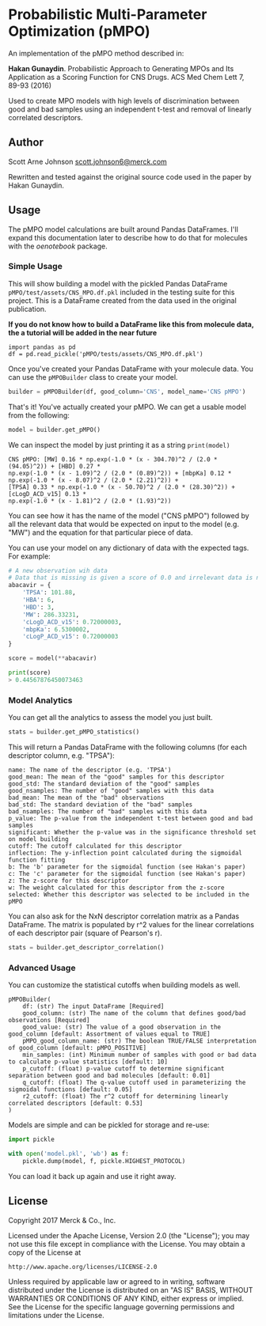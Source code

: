 # Probabilistic Multi-Parameter Optimization (pMPO)

An implementation of the pMPO method described in:

**Hakan Gunaydin**. Probabilistic Approach to Generating MPOs and Its Application as a Scoring Function for CNS Drugs.
ACS Med Chem Lett 7, 89-93 (2016)

Used to create MPO models with high levels of discrimination between good and bad samples using an independent t-test
and removal of linearly correlated descriptors.

## Author

Scott Arne Johnson <scott.johnson6@merck.com>

Rewritten and tested against the original source code used in the paper by Hakan Gunaydin.

## Usage

The pMPO model calculations are built around Pandas DataFrames. I'll expand this documentation later to describe how
to do that for molecules with the *oenotebook* package.

### Simple Usage

This will show building a model with the pickled Pandas DataFrame ``pMPO/test/assets/CNS_MPO.df.pkl`` included in the 
testing suite for this project. This is a DataFrame created from the data used in the original publication.

**If you do not know how to build a DataFrame like this from molecule data, the a tutorial will be added in the near 
future**

```text
import pandas as pd
df = pd.read_pickle('pMPO/tests/assets/CNS_MPO.df.pkl')
```

Once you've created your Pandas DataFrame with your molecule data. You can use the ``pMPOBuilder`` class to create your 
model.

```python
builder = pMPOBuilder(df, good_column='CNS', model_name='CNS pMPO')
```

That's it! You've actually created your pMPO. We can get a usable model from the following:

```python
model = builder.get_pMPO()
```

We can inspect the model by just printing it as a string ```print(model)```

```text
CNS pMPO: [MW] 0.16 * np.exp(-1.0 * (x - 304.70)^2 / (2.0 * (94.05)^2)) + [HBD] 0.27 * 
np.exp(-1.0 * (x - 1.09)^2 / (2.0 * (0.89)^2)) + [mbpKa] 0.12 * np.exp(-1.0 * (x - 8.07)^2 / (2.0 * (2.21)^2)) + 
[TPSA] 0.33 * np.exp(-1.0 * (x - 50.70)^2 / (2.0 * (28.30)^2)) + [cLogD_ACD_v15] 0.13 * 
np.exp(-1.0 * (x - 1.81)^2 / (2.0 * (1.93)^2))
```

You can see how it has the name of the model ("CNS pMPO") followed by all the relevant data that would be expected on
input to the model (e.g. "MW") and the equation for that particular piece of data.

You can use your model on any dictionary of data with the expected tags. For example:

```python
# A new observation wih data
# Data that is missing is given a score of 0.0 and irrelevant data is not used
abacavir = {
    'TPSA': 101.88,
    'HBA': 6,
    'HBD': 3,
    'MW': 286.33231,
    'cLogD_ACD_v15': 0.72000003,
    'mbpKa': 6.5300002,
    'cLogP_ACD_v15': 0.72000003     
}

score = model(**abacavir)

print(score)
> 0.44567876450073463
```

### Model Analytics

You can get all the analytics to assess the model you just built.

```python
stats = builder.get_pMPO_statistics()
```

This will return a Pandas DataFrame with the following columns (for each descriptor column, e.g. "TPSA"):

```text
name: The name of the descriptor (e.g. 'TPSA')
good_mean: The mean of the "good" samples for this descriptor
good_std: The standard deviation of the "good" samples
good_nsamples: The number of "good" samples with this data
bad_mean: The mean of the "bad" observations
bad_std: The standard deviation of the "bad" samples
bad_nsamples: The number of "bad" samples with this data
p_value: The p-value from the independent t-test between good and bad samples
significant: Whether the p-value was in the significance threshold set on model building
cutoff: The cutoff calculated for this descriptor
inflection: The y-inflection point calculated during the sigmoidal function fitting
b: The 'b' parameter for the sigmoidal function (see Hakan's paper)
c: The 'c' parameter for the sigmoidal function (see Hakan's paper)
z: The z-score for this descriptor
w: The weight calculated for this descriptor from the z-score
selected: Whether this descriptor was selected to be included in the pMPO
```

You can also ask for the NxN descriptor correlation matrix as a Pandas DataFrame. The matrix is populated by r^2 values 
for the linear correlations of each descriptor pair (square of Pearson's r).

```python
stats = builder.get_descriptor_correlation()
```

### Advanced Usage

You can customize the statistical cutoffs when building models as well.

```text
pMPOBuilder(
    df: (str) The input DataFrame [Required]
    good_column: (str) The name of the column that defines good/bad observations [Required]
    good_value: (str) The value of a good observation in the good_column [default: Assortment of values equal to TRUE]
    pMPO_good_column_name: (str) The boolean TRUE/FALSE interpretation of good_column [default: pMPO_POSITIVE]
    min_samples: (int) Minimum number of samples with good or bad data to calculate p-value statistics [default: 10]
    p_cutoff: (float) p-value cutoff to determine significant separation between good and bad molecules [default: 0.01]
    q_cutoff: (float) The q-value cutoff used in parameterizing the sigmoidal functions [default: 0.05]
    r2_cutoff: (float) The r^2 cutoff for determining linearly correlated descriptors [default: 0.53]
)
```

Models are simple and can be pickled for storage and re-use:

```python
import pickle

with open('model.pkl', 'wb') as f:
    pickle.dump(model, f, pickle.HIGHEST_PROTOCOL)
```

You can load it back up again and use it right away.

## License

Copyright 2017 Merck & Co., Inc.

Licensed under the Apache License, Version 2.0 (the "License");
you may not use this file except in compliance with the License.
You may obtain a copy of the License at

    http://www.apache.org/licenses/LICENSE-2.0

Unless required by applicable law or agreed to in writing, software
distributed under the License is distributed on an "AS IS" BASIS,
WITHOUT WARRANTIES OR CONDITIONS OF ANY KIND, either express or implied.
See the License for the specific language governing permissions and
limitations under the License.